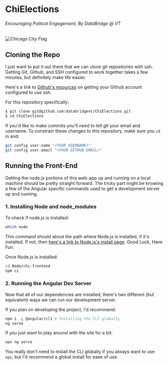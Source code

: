 # ChiElections

###### Encouraging Politcal Engagement, By DataBridge @ VT

![Chicago City Flag](https://upload.wikimedia.org/wikipedia/commons/thumb/9/9b/Flag_of_Chicago%2C_Illinois.svg/1280px-Flag_of_Chicago%2C_Illinois.svg.png)

## Cloning the Repo

I just want to put it out there that we can clone git repositories with ssh. Getting Git, Github, and SSH configured to work together takes a few minutes, but definitely make life easier.

Here's a link to [Github's resources](https://help.github.com/en/github/authenticating-to-github/connecting-to-github-with-ssh) on getting your Github account configured to use ssh.

For this repository specifically:

```bash
$ git clone git@github.com:databridgevt/ChiElections.git
$ cd ChiElections
```

If you'd like to make commits you'll need to tell git your email and username. To constrain these changes to this repository, make sure you `cd` in and:

```bash
git config user.name "<YOUR USERNAME>"
git config user.email "<YOUR GITHUB EMAIL>"
```

## Running the Front-End

Getting the node.js portions of this web-app up and running on a local machine should be pretty straight forward. The tricky part might be knowing a few of the Angular specific commands used to get a development server up and running.

### 1. Installing Node and node_modules

To check if node.js is installed:

```bash
which node
```

This command should about the path where Node.js is installed, if it's installed. If not, then [here's a link to Node.js's install page](https://nodejs.org/en/download/). Good Luck, Have Fun.

Once Node.js is installed:

```bash
cd Node/chi-frontend
npm ci
```

### 2. Running the Angular Dev Server

Now that all of our dependencies are installed, there's two different (but equivalent) ways we can run our development server.

If you plan on developing the project, I'd recommend:

```bash
npm i -g @angular/cli # Installing the CLI globally
ng serve
```

If you just want to play around with the site for a bit:

```bash
npx ng serve
```

You really don't need to install the CLI globally if you always want to use `npx`, but I'd recommend a global install for ease of use.
